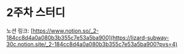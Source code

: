 # 2주차 스터디
노션 링크: [https://www.notion.so/_2-184cc8d4a0a080b3b355c7e53a5ba900](https://lizard-subway-30c.notion.site/_2-184cc8d4a0a080b3b355c7e53a5ba900?pvs=4)

